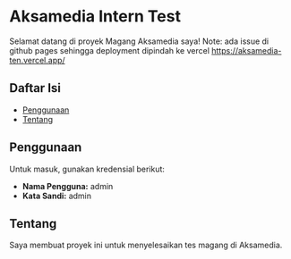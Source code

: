 # Aksamedia Intern Test

Selamat datang di proyek Magang Aksamedia saya!
Note: ada issue di github pages sehingga deployment dipindah ke vercel https://aksamedia-ten.vercel.app/

## Daftar Isi

- [Penggunaan](#penggunaan)
- [Tentang](#tentang)

## Penggunaan

Untuk masuk, gunakan kredensial berikut:

- **Nama Pengguna:** admin
- **Kata Sandi:** admin

## Tentang

Saya membuat proyek ini untuk menyelesaikan tes magang di Aksamedia.



